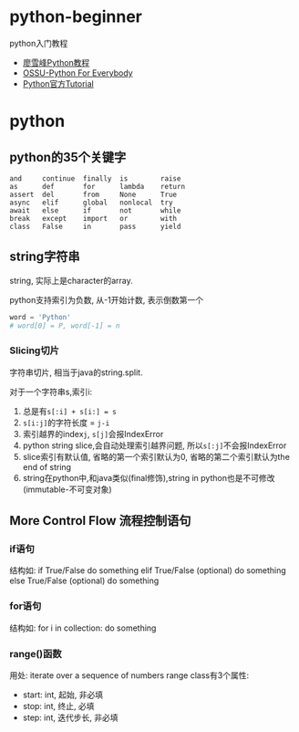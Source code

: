 # python-beginner

python入门教程

- [廖雪峰Python教程](https://www.liaoxuefeng.com/wiki/1016959663602400)
- [OSSU-Python For Everybody](https://www.py4e.com/)
- [Python官方Tutorial](https://docs.python.org/3/tutorial/index.html)

# python

## python的35个关键字

```text
and     continue  finally  is        raise
as      def       for      lambda    return
assert  del       from     None      True
async   elif      global   nonlocal  try
await   else      if       not       while
break   except    import   or        with
class   False     in       pass      yield
```

## string字符串

string, 实际上是character的array.

python支持索引为负数, 从-1开始计数, 表示倒数第一个

```python
word = 'Python'
# word[0] = P, word[-1] = n
```

### Slicing切片

字符串切片, 相当于java的string.split.

对于一个字符串s,索引i:

1. 总是有`s[:i] + s[i:] = s`
2. `s[i:j]`的字符长度 = `j-i`
3. 索引越界的index`j`, `s[j]`会报IndexError
4. python string slice,会自动处理索引越界问题, 所以`s[:j]`不会报IndexError
5. slice索引有默认值, 省略的第一个索引默认为0, 省略的第二个索引默认为the end of string
6. string在python中,和java类似(final修饰),string in python也是不可修改(immutable-不可变对象)

## More Control Flow 流程控制语句

### if语句

结构如:
if True/False
do something
elif True/False (optional)
do something
else True/False (optional)
do something

### for语句

结构如:
for i in collection:
do something

### range()函数

用处: iterate over a sequence of numbers
range class有3个属性:

- start: int, 起始, 非必填
- stop: int, 终止, 必填
- step: int, 迭代步长, 非必填